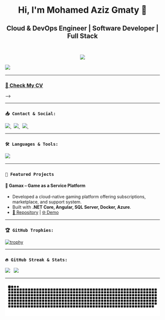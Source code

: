 <h1 align="center">Hi, I'm Mohamed Aziz Gmaty 👋</h1>

<h2 align="center">Cloud & DevOps Engineer | Software Developer | Full Stack</h2>
<br>

<p align="center">
  <a href="https://www.google.com/search?q=Mohamed+Aziz+Gmaty+Cloud+DevOps"> <!-- Google Me -->
    <img src="https://readme-typing-svg.herokuapp.com/?lines=Cloud+%26+DevOps+Engineer;Passionate+about+Automation+%26+AI;Exploring+Azure+%7C+AWS+%7C+Terraform;Always+Learning+New+Technologies&font=Bold%20Code&center=true&color=30F050&pause=2000">
  </a>
</p>

<p align="left">
  <img src="https://komarev.com/ghpvc/?username=azizgmaty&style=flat&color=4010B0"/> <!-- Profile Views -->
</p>

---

### [📄 Check My CV](https://github.com/mohamedazizGmaty/mohamedazizGmaty/raw/main/Mohamed%20Aziz%20Gmaty.pdf)

<!--### [🌐 View My Portfolio](#) <!-- Replace with your Portfolio link -->-->

---

### `📤 Contact & Social:`
<p align="left">
  <a href="azizgmaty@gmail.com"> <!-- Gmail -->
    <img src="https://github.com/user-attachments/assets/1a97a051-cc24-4738-a7a2-3f53365a9e93" height="35"/>
  </a>&nbsp;
  <a href="https://www.linkedin.com/in/mohamed-aziz-gmaty/"> <!-- LinkedIn -->
    <img src="https://raw.githubusercontent.com/rahuldkjain/github-profile-readme-generator/master/src/images/icons/Social/linked-in-alt.svg" height="45"/>
  </a>&nbsp;
  <a href="https://wa.me/21690773051"> <!-- WhatsApp -->
    <img src="https://marketplace.canva.com/Vmp9Y/MAEvzQVmp9Y/1/tl/canva-whatsapp-status-icon-MAEvzQVmp9Y.png" height="45"/>
  </a>&nbsp;
</p>

---

### `🛠️ Languages & Tools:`

<p align="left">
  <img src="https://go-skill-icons.vercel.app/api/icons?i=azure,aws,docker,kubernetes,terraform,githubactions,git,linux,cs,java,dotnet,spring,sqlserver,postgresql,redis,html,css,js,python"/>
</p>

---

### `🚀 Featured Projects`

#### 🔹 **Gamax – Game as a Service Platform**
- Developed a cloud-native gaming platform offering subscriptions, marketplace, and support system.  
- Built with **.NET Core, Angular, SQL Server, Docker, Azure**.  
- [🔗 Repository](#) | [🌐 Demo](https://www.linkedin.com/feed/update/urn:li:activity:7330025947544367104/)


---

### `🏆 GitHub Trophies:`
<p align="left">
  
[![trophy](https://github-profile-trophy.vercel.app/?username=azizgmaty&theme=onestar&no-bg=true&no-frame=true&row=1&column=7)](https://github.com/ryo-ma/github-profile-trophy)
</p>

---

### `🔥 GitHub Streak & Stats:`
<p align="left">
  <img src="https://streak-stats.demolab.com/?user=azizgmaty&theme=highcontrast" height="125"/> &nbsp; <!-- GitHub Streak -->
  <img src="https://github-readme-stats.vercel.app/api/top-langs?username=azizgmaty&layout=compact&langs_count=6&theme=highcontrast" height="125"/> <!-- Languages -->
</p>

---

<p align="left">
  <img src="https://raw.githubusercontent.com/platane/snk/output/github-contribution-grid-snake-dark.svg"> <!-- Snake -->
</p>

